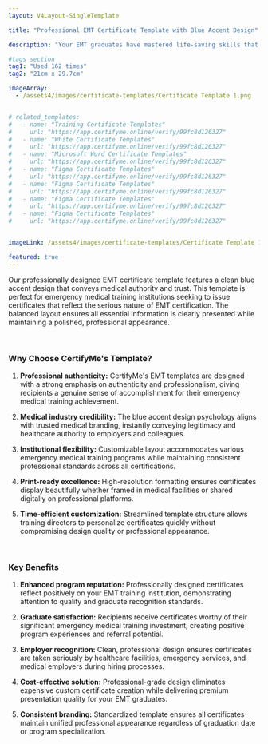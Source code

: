 ```yaml
---
layout: V4Layout-SingleTemplate

title: "Professional EMT Certificate Template with Blue Accent Design"

description: "Your EMT graduates have mastered life-saving skills that deserve recognition through equally exceptional certificates. This blue accent template honors their dedication with the professional presentation their achievement merits."

#tags section
tag1: "Used 162 times"
tag2: "21cm x 29.7cm"

imageArray:
  - /assets4/images/certificate-templates/Certificate Template 1.png


# related_templates:
#   - name: "Training Certificate Templates"
#     url: "https://app.certifyme.online/verify/99fc8d126327"
#   - name: "White Certificate Templates"
#     url: "https://app.certifyme.online/verify/99fc8d126327"
#   - name: "Microsoft Word Certificate Templates"
#     url: "https://app.certifyme.online/verify/99fc8d126327"
#   - name: "Figma Certificate Templates"
#     url: "https://app.certifyme.online/verify/99fc8d126327"  
#   - name: "Figma Certificate Templates"
#     url: "https://app.certifyme.online/verify/99fc8d126327"  
#   - name: "Figma Certificate Templates"
#     url: "https://app.certifyme.online/verify/99fc8d126327"  
#   - name: "Figma Certificate Templates"
#     url: "https://app.certifyme.online/verify/99fc8d126327"        


imageLink: /assets4/images/certificate-templates/Certificate Template 1.png

featured: true
---
```


Our professionally designed EMT certificate template features a clean blue accent design that conveys medical authority and trust. This template is perfect for emergency medical training institutions seeking to issue certificates that reflect the serious nature of EMT certification. The balanced layout ensures all essential information is clearly presented while maintaining a polished, professional appearance.

<br>

### Why Choose CertifyMe's Template?

1. **Professional authenticity:** CertifyMe's EMT templates are designed with a strong emphasis on authenticity and professionalism, giving recipients a genuine sense of accomplishment for their emergency medical training achievement.

1. **Medical industry credibility:** The blue accent design psychology aligns with trusted medical branding, instantly conveying legitimacy and healthcare authority to employers and colleagues.

1. **Institutional flexibility:** Customizable layout accommodates various emergency medical training programs while maintaining consistent professional standards across all certifications.

1. **Print-ready excellence:** High-resolution formatting ensures certificates display beautifully whether framed in medical facilities or shared digitally on professional platforms.

1. **Time-efficient customization:** Streamlined template structure allows training directors to personalize certificates quickly without compromising design quality or professional appearance.

<br>

### Key Benefits

1. **Enhanced program reputation:** Professionally designed certificates reflect positively on your EMT training institution, demonstrating attention to quality and graduate recognition standards.

1. **Graduate satisfaction:** Recipients receive certificates worthy of their significant emergency medical training investment, creating positive program experiences and referral potential.

1. **Employer recognition:** Clean, professional design ensures certificates are taken seriously by healthcare facilities, emergency services, and medical employers during hiring processes.

1. **Cost-effective solution:** Professional-grade design eliminates expensive custom certificate creation while delivering premium presentation quality for your EMT graduates.

1. **Consistent branding:** Standardized template ensures all certificates maintain unified professional appearance regardless of graduation date or program specialization.
